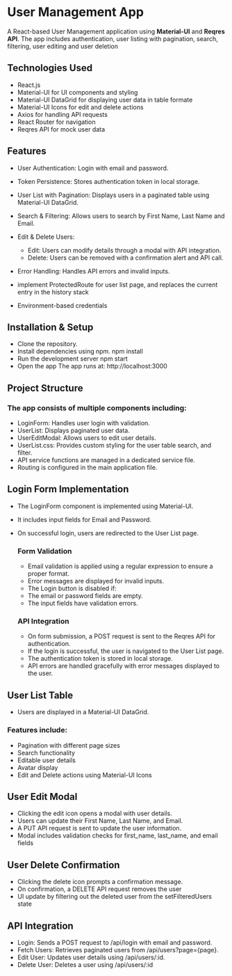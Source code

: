 # **User Management App**

A React-based User Management application using **Material-UI** and **Reqres API**. The app includes authentication, user listing with pagination, search, filtering, user editing and user deletion

## Technologies Used
- React.js
- Material-UI for UI components and styling
- Material-UI DataGrid for displaying user data in table formate
- Material-UI Icons for edit and delete actions
- Axios for handling API requests
- React Router for navigation
- Reqres API for mock user data


## Features
- User Authentication: Login with email and password.
- Token Persistence: Stores authentication token in local storage.
- User List with Pagination: Displays users in a paginated table using Material-UI DataGrid.
- Search & Filtering: Allows users to search by First Name, Last Name and Email.
- Edit & Delete Users:
  - Edit: Users can modify details through a modal with API integration.
  - Delete: Users can be removed with a confirmation alert and API call.

- Error Handling: Handles API errors and invalid inputs.
- implement ProtectedRoute for user list page, and replaces the current entry in the history stack
- Environment-based credentials


## Installation & Setup
- Clone the repository.
- Install dependencies using npm.
   npm install
- Run the development server
   npm start
- Open the app
  The app runs at: http://localhost:3000


##  Project Structure
### The app consists of multiple components including:
- LoginForm: Handles user login with validation.
- UserList: Displays paginated user data.
- UserEditModal: Allows users to edit user details.
- UserList.css: Provides custom styling for the user table search, and filter.
- API service functions are managed in a dedicated service file.
- Routing is configured in the main application file.


## Login Form Implementation
- The LoginForm component is implemented using Material-UI.
- It includes input fields for Email and Password.
- On successful login, users are redirected to the User List page.

  ### Form Validation
   - Email validation is applied using a regular expression to ensure a proper format.
   - Error messages are displayed for invalid inputs.
   - The Login button is disabled if:
   - The email or password fields are empty.
   - The input fields have validation errors.

  ### API Integration
   - On form submission, a POST request is sent to the Reqres API for authentication.
   - If the login is successful, the user is navigated to the User List page.
   - The authentication token is stored in local storage.
   - API errors are handled gracefully with error messages displayed to the user.

## User List Table
- Users are displayed in a Material-UI DataGrid.
 ### Features include:
  - Pagination with different page sizes
  - Search functionality
  - Editable user details
  - Avatar display
  - Edit and Delete actions using Material-UI Icons

## User Edit Modal
- Clicking the edit icon opens a modal with user details.
- Users can update their First Name, Last Name, and Email.
- A PUT API request is sent to update the user information.
- Modal includes validation checks for first_name, last_name, and email fields

## User Delete Confirmation
- Clicking the delete icon prompts a confirmation message.
- On confirmation, a DELETE API request removes the user
- UI update by filtering out the deleted user from the setFilteredUsers state

## API Integration
- Login: Sends a POST request to /api/login with email and password.
- Fetch Users: Retrieves paginated users from /api/users?page={page}.
- Edit User: Updates user details using /api/users/:id.
- Delete User: Deletes a user using /api/users/:id